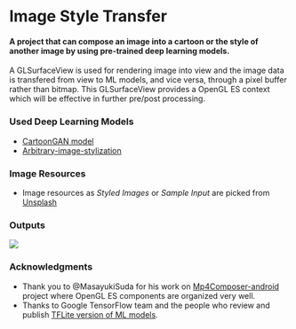 # Image Style Transfer

#### A project that can compose an image into a cartoon or the style of another image by using pre-trained deep learning models.

A GLSurfaceView is used for rendering image into view and the image data is transfered from view to ML models, and vice versa, through a pixel buffer rather than bitmap. This GLSurfaceView provides a OpenGL ES context which will be effective in further pre/post processing.

### Used Deep Learning Models
- [CartoonGAN model ](https://tfhub.dev/sayakpaul/lite-model/cartoongan/int8/1)
- [Arbitrary-image-stylization](https://tfhub.dev/google/lite-model/magenta/arbitrary-image-stylization-v1-256/)

### Image Resources
- Image resources as *Styled Images* or *Sample Input* are picked from [Unsplash](https://unsplash.com/)

### Outputs
![](/sample/outputs.png)

### Acknowledgments
- Thank you to @MasayukiSuda for his work on [Mp4Composer-android](https://github.com/MasayukiSuda/Mp4Composer-android) project where OpenGL ES components are organized very well.
- Thanks to Google TensorFlow team and the people who review and publish [TFLite version of ML models](https://tfhub.dev/).
